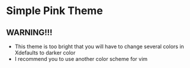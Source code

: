 # Simple Pink Theme

## WARNING!!!

- This theme is too bright that you will have to change several colors in Xdefaults to darker color
- I recommend you to use another color scheme for vim
